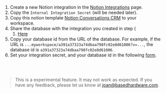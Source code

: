 1. Create a new Notion integration in
   the [Notion Integrations](https://www.notion.so/my-integrations) page.
2. Copy the `Internal Integration Secret` (will be needed later).
3. Copy this notion
   template [Notion Conversations CRM](https://www.notion.so/josancamon19/a391a37323a74dbaa798fc02e8d61006?v=25ae8d3a8ff4471ba5ecccda4bd89425&pvs=4)
   to your workspace.
4. Share the database with the integration you created in step (
    1) [Here](https://developers.notion.com/docs/create-a-notion-integration)
5. Copy your database id from the URL of the database. For example, if the URL
   is `...myworkspace/a391a37323a74dbaa798fc02e8d61006?v=...`, the database id
   is `a391a37323a74dbaa798fc02e8d61006`.
6. Set your integration secret, and your database id in the
   following [form](https://josancamon19--plugins-examples-plugins-app.modal.run/setup-notion-crm).

<br>
<br>

> This is a experimental feature. It may not work as expected. If you have any feedback, please let
> us know at
> joan@basedhardware.com.